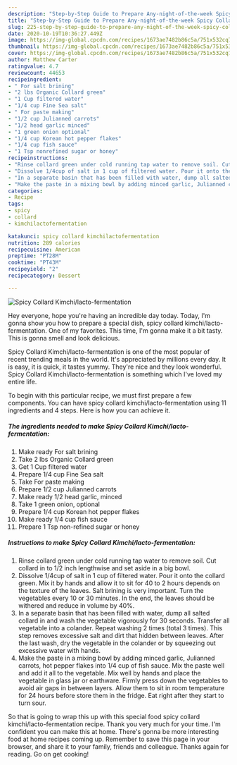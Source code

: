 ```yaml
---
description: "Step-by-Step Guide to Prepare Any-night-of-the-week Spicy Collard Kimchi/lacto-fermentation"
title: "Step-by-Step Guide to Prepare Any-night-of-the-week Spicy Collard Kimchi/lacto-fermentation"
slug: 225-step-by-step-guide-to-prepare-any-night-of-the-week-spicy-collard-kimchi-lacto-fermentation
date: 2020-10-19T10:36:27.449Z
image: https://img-global.cpcdn.com/recipes/1673ae7482b86c5a/751x532cq70/spicy-collard-kimchilacto-fermentation-recipe-main-photo.jpg
thumbnail: https://img-global.cpcdn.com/recipes/1673ae7482b86c5a/751x532cq70/spicy-collard-kimchilacto-fermentation-recipe-main-photo.jpg
cover: https://img-global.cpcdn.com/recipes/1673ae7482b86c5a/751x532cq70/spicy-collard-kimchilacto-fermentation-recipe-main-photo.jpg
author: Matthew Carter
ratingvalue: 4.7
reviewcount: 44653
recipeingredient:
- " For salt brining"
- "2 lbs Organic Collard green"
- "1 Cup filtered water"
- "1/4 cup Fine Sea salt"
- " For paste making"
- "1/2 cup Julianned carrots"
- "1/2 head garlic minced"
- "1 green onion optional"
- "1/4 cup Korean hot pepper flakes"
- "1/4 cup fish sauce"
- "1 Tsp nonrefined sugar or honey"
recipeinstructions:
- "Rinse collard green under cold running tap water to remove soil. Cut collard in to 1/2 inch lengthwise and set aside in a big bowl."
- "Dissolve 1/4cup of salt in 1 cup of filtered water. Pour it onto the collard green. Mix it by hands and allow it to sit for 40 to 2 hours depends on the texture of the leaves. Salt brining is very important. Turn the vegetables every 10 or 30 minutes. In the end, the leaves should be withered and reduce in volume by 40%."
- "In a separate basin that has been filled with water, dump all salted collard in and wash the vegetable vigorously for 30 seconds. Transfer all vegetable into a colander. Repeat washing 2 times (total 3 times). This step removes excessive salt and dirt that hidden between leaves. After the last wash, dry the vegetable in the colander or by squeezing out excessive water with hands."
- "Make the paste in a mixing bowl by adding minced garlic, Julianned carrots, hot pepper flakes into 1/4 cup of fish sauce. Mix the paste well and add it all to the vegetable. Mix well by hands and place the vegetable in glass jar or earthware. Firmly press down the vegetables to avoid air gaps in between layers. Allow them to sit in room temperature for 24 hours before store them in the fridge. Eat right after they start to turn sour."
categories:
- Recipe
tags:
- spicy
- collard
- kimchilactofermentation

katakunci: spicy collard kimchilactofermentation 
nutrition: 289 calories
recipecuisine: American
preptime: "PT28M"
cooktime: "PT43M"
recipeyield: "2"
recipecategory: Dessert

---
```



![Spicy Collard Kimchi/lacto-fermentation](https://img-global.cpcdn.com/recipes/1673ae7482b86c5a/751x532cq70/spicy-collard-kimchilacto-fermentation-recipe-main-photo.jpg)

Hey everyone, hope you're having an incredible day today. Today, I'm gonna show you how to prepare a special dish, spicy collard kimchi/lacto-fermentation. One of my favorites. This time, I'm gonna make it a bit tasty. This is gonna smell and look delicious.

Spicy Collard Kimchi/lacto-fermentation is one of the most popular of recent trending meals in the world. It's appreciated by millions every day. It is easy, it is quick, it tastes yummy. They're nice and they look wonderful. Spicy Collard Kimchi/lacto-fermentation is something which I've loved my entire life.




To begin with this particular recipe, we must first prepare a few components. You can have spicy collard kimchi/lacto-fermentation using 11 ingredients and 4 steps. Here is how you can achieve it.

<!--inarticleads1-->

##### The ingredients needed to make Spicy Collard Kimchi/lacto-fermentation:

1. Make ready  For salt brining
1. Take 2 lbs Organic Collard green
1. Get 1 Cup filtered water
1. Prepare 1/4 cup Fine Sea salt
1. Take  For paste making
1. Prepare 1/2 cup Julianned carrots
1. Make ready 1/2 head garlic, minced
1. Take 1 green onion, optional
1. Prepare 1/4 cup Korean hot pepper flakes
1. Make ready 1/4 cup fish sauce
1. Prepare 1 Tsp non-refined sugar or honey




<!--inarticleads2-->

##### Instructions to make Spicy Collard Kimchi/lacto-fermentation:

1. Rinse collard green under cold running tap water to remove soil. Cut collard in to 1/2 inch lengthwise and set aside in a big bowl.
1. Dissolve 1/4cup of salt in 1 cup of filtered water. Pour it onto the collard green. Mix it by hands and allow it to sit for 40 to 2 hours depends on the texture of the leaves. Salt brining is very important. Turn the vegetables every 10 or 30 minutes. In the end, the leaves should be withered and reduce in volume by 40%.
1. In a separate basin that has been filled with water, dump all salted collard in and wash the vegetable vigorously for 30 seconds. Transfer all vegetable into a colander. Repeat washing 2 times (total 3 times). This step removes excessive salt and dirt that hidden between leaves. After the last wash, dry the vegetable in the colander or by squeezing out excessive water with hands.
1. Make the paste in a mixing bowl by adding minced garlic, Julianned carrots, hot pepper flakes into 1/4 cup of fish sauce. Mix the paste well and add it all to the vegetable. Mix well by hands and place the vegetable in glass jar or earthware. Firmly press down the vegetables to avoid air gaps in between layers. Allow them to sit in room temperature for 24 hours before store them in the fridge. Eat right after they start to turn sour.




So that is going to wrap this up with this special food spicy collard kimchi/lacto-fermentation recipe. Thank you very much for your time. I'm confident you can make this at home. There's gonna be more interesting food at home recipes coming up. Remember to save this page in your browser, and share it to your family, friends and colleague. Thanks again for reading. Go on get cooking!
